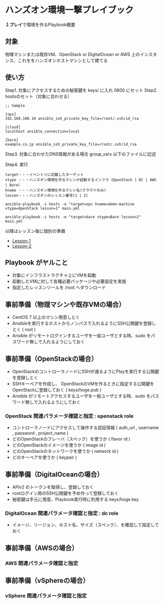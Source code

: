 # ハンズオン環境一撃プレイブック
**１プレイ**で環境を作るPlaybook概要

## 対象
物理マシンまたは既存VM、OpenStack or DigitalOcean or AWS 上のインスタンス、これををハンズオンホストマシンとして建てる

## 使い方
Step1. 対象にアクセスするための秘密鍵を keys/ に入れ 0600 にセット
Step2. hostsのセット（対象に合わせる）
```
;; Sample 

[ops]
192.168.100.10 ansible_ssh_private_key_file=/root/.ssh/id_rsa

[cloud]
localhost ansible_connection=local

[bare]
example.co.jp ansible_ssh_private_key_file=/root/.ssh/id_rsa
```
Step3. 対象に合わせたDNS情報がある場合 group_vars 以下のファイルに記述 

Step4. 実行
```
target・・・イベントリに記載したターゲット
vtype ・・・ハンズオン環境を作るマシンが起動するインフラ（OpenStack | DC | AWS | Bare）
hname ・・・ハンズオン環境を作るマシン名(クラウドのみ)
lesson・・・ハンズオンのレッスン番号(1 | 2)

ansible-playbook -i hosts -e "target=ops hname=demo-machine vtype=OpenStack lesson=1" main.yml

ansible-playbook -i hosts -e "target=bare vtype=Bare lesson=2" main.yml
```
以降はレッスン毎に個別の準備

- [Lesson-1](https://github.com/tksarah/ansible_lesson1)
- [Lesson-2](https://github.com/tksarah/ansible_lesson2)

## Playbook がヤルこと 
- 対象にインフラストラクチャ上にVMを起動
- 起動したVMに対して各種必要パッケージや必要設定を実施
- 指定したレッスンツールを /root へダウンロード


## 事前準備（物理マシンや既存VMの場合）
- CentOS 7 以上のマシン用意しとく
- Ansibleを実行するホストからノンパスで入れるようにSSH公開鍵を登録しとく ( root )
- Ansible がリモートログインするユーザを一般ユーザとする時、sudo をパスワード無しで入れるようにしておく

## 事前準備（OpenStackの場合）
- OpenStackのコントローラノードにSSHが通るようにPlayを実行する公開鍵を登録しとく
- SSHキーペアを作成し、 OpenStackのVMを作るときに指定する公開鍵をOpenStackに登録しておく ( keys/hoge.pub )
- Ansible がリモートアクセスするユーザを一般ユーザとする時、sudo をパスワード無しで入れるようにしておく

### OpenStack 関連パラメータ確認と指定 : openstack role
- コントローラノードにアクセスして操作する認証情報 ( auth_url , username , password , project_name )
- どのOpenStackのフレーバ（スペック）を使うか ( flavor id )
- どのOpenStackのイメージを使うか ( image id )
- どのOpenStackのネットワークを使うか ( network id )
- どのキーペアを使うか ( keypair )

## 事前準備（DigitalOceanの場合）
- APIv2 のトークンを取得し、登録しておく
- rootログイン用のSSH公開鍵を予め作って登録しておく
- 秘密鍵は手元に用意、Playbook実行時に利用する keys/hoge.key

### DigitalOcean 関連パラメータ確認と指定 : dc role
- イメージ、リージョン、ホスト名、サイズ（スペック）、を確認して指定しておく

## 事前準備（AWSの場合）
### AWS 関連パラメータ確認と指定

## 事前準備（vSphereの場合）
### vSphere 関連パラメータ確認と指定

